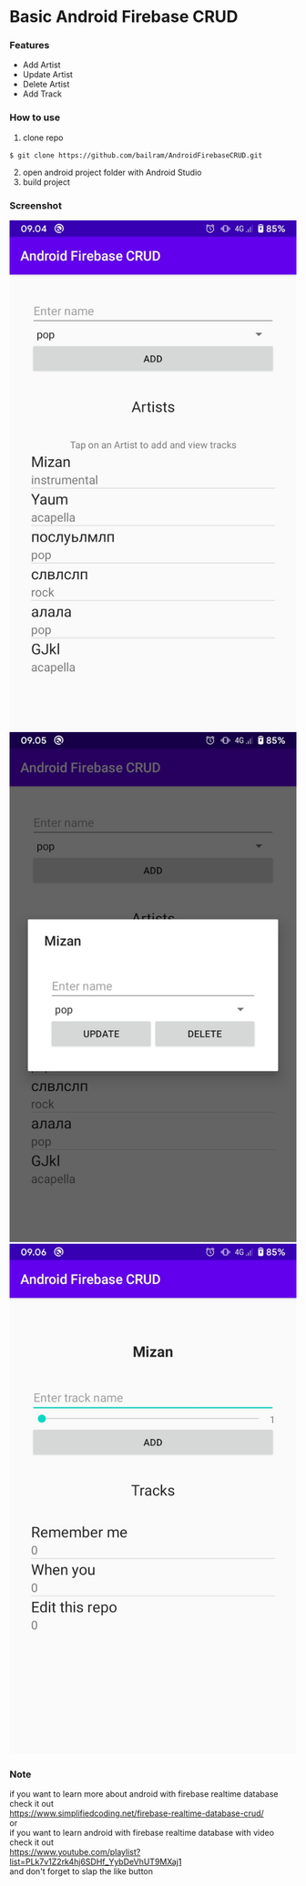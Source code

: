 # Basic Android Firebase CRUD

### Features
- Add Artist
- Update Artist
- Delete Artist
- Add Track

### How to use
1. clone repo
```
$ git clone https://github.com/bailram/AndroidFirebaseCRUD.git
```
2. open android project folder with Android Studio
3. build project

### Screenshot
![ArtistList](screenshot/image1.jpg)
![Dialog Update or Delete](screenshot/image2.jpg)
![TrackList](screenshot/image3.jpg)

### Note
if you want to learn more about android with firebase realtime database check it out <br>
https://www.simplifiedcoding.net/firebase-realtime-database-crud/ <br>
or <br>
if you want to learn android with firebase realtime database with video check it out <br>
https://www.youtube.com/playlist?list=PLk7v1Z2rk4hj6SDHf_YybDeVhUT9MXaj1 <br>
and don't forget to slap the like button
